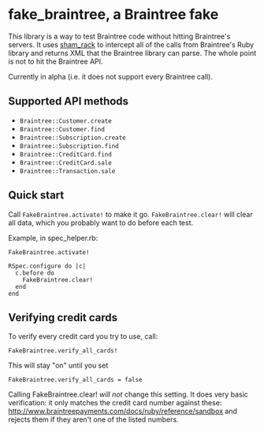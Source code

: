 # fake\_braintree, a Braintree fake

This library is a way to test Braintree code without hitting Braintree's servers.
It uses [sham_rack](https://github.com/mdub/sham_rack) to intercept all of the
calls from Braintree's Ruby library and returns XML that the Braintree library
can parse. The whole point is not to hit the Braintree API.

Currently in alpha (i.e. it does not support every Braintree call).

## Supported API methods

* `Braintree::Customer.create`
* `Braintree::Customer.find`
* `Braintree::Subscription.create`
* `Braintree::Subscription.find`
* `Braintree::CreditCard.find`
* `Braintree::CreditCard.sale`
* `Braintree::Transaction.sale`

## Quick start
Call `FakeBraintree.activate!` to make it go. `FakeBraintree.clear!` will clear
all data, which you probably want to do before each test.

Example, in spec\_helper.rb:

    FakeBraintree.activate!

    RSpec.configure do |c|
      c.before do
        FakeBraintree.clear!
      end
    end

## Verifying credit cards

To verify every credit card you try to use, call:

    FakeBraintree.verify_all_cards!

This will stay "on" until you set

    FakeBraintree.verify_all_cards = false

Calling FakeBraintree.clear! _will not_ change this setting. It does very basic
verification: it only matches the credit card number against these:
http://www.braintreepayments.com/docs/ruby/reference/sandbox and rejects them if
they aren't one of the listed numbers.
